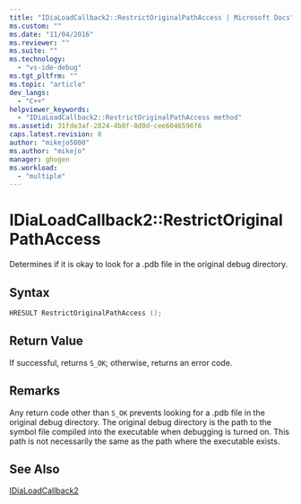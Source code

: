 ```yaml
---
title: "IDiaLoadCallback2::RestrictOriginalPathAccess | Microsoft Docs"
ms.custom: ""
ms.date: "11/04/2016"
ms.reviewer: ""
ms.suite: ""
ms.technology: 
  - "vs-ide-debug"
ms.tgt_pltfrm: ""
ms.topic: "article"
dev_langs: 
  - "C++"
helpviewer_keywords: 
  - "IDiaLoadCallback2::RestrictOriginalPathAccess method"
ms.assetid: 31fde3af-2824-4b0f-8d0d-cee6046596f6
caps.latest.revision: 8
author: "mikejo5000"
ms.author: "mikejo"
manager: ghogen
ms.workload: 
  - "multiple"
---
```

# IDiaLoadCallback2::RestrictOriginalPathAccess
Determines if it is okay to look for a .pdb file in the original debug directory.  
  
## Syntax  
  
```C++  
HRESULT RestrictOriginalPathAccess ();  
```  
  
## Return Value  
 If successful, returns `S_OK`; otherwise, returns an error code.  
  
## Remarks  
 Any return code other than `S_OK` prevents looking for a .pdb file in the original debug directory. The original debug directory is the path to the symbol file compiled into the executable when debugging is turned on. This path is not necessarily the same as the path where the executable exists.  
  
## See Also  
 [IDiaLoadCallback2](../../debugger/debug-interface-access/idialoadcallback2.md)